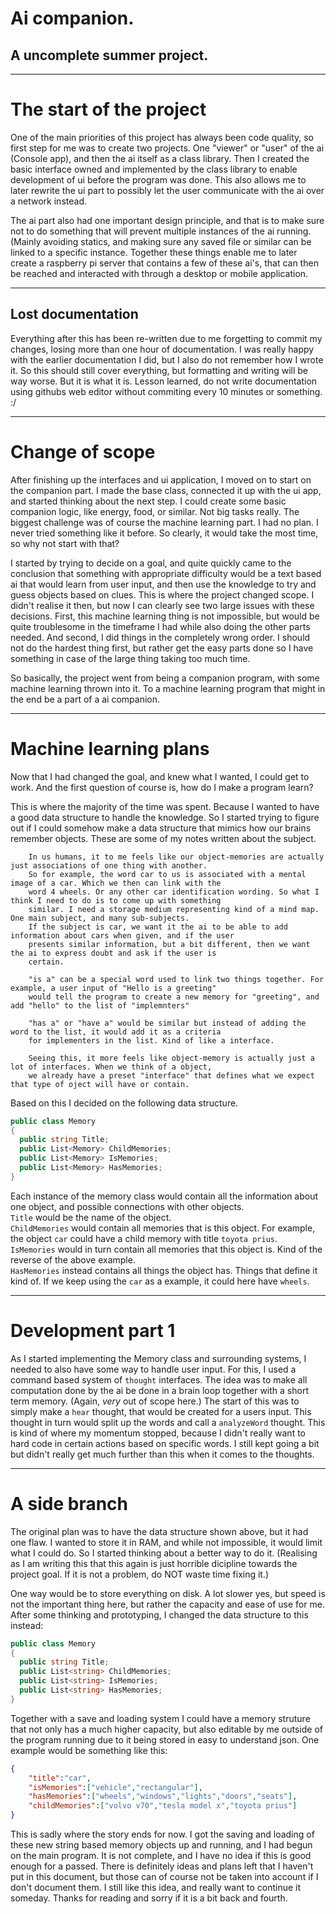 # Ai companion. 
## A uncomplete summer project.

---
# The start of the project

One of the main priorities of this project has always been code quality, so first step for me was to create two projects. One "viewer" or "user" of the ai (Console app), and then the ai itself as a class library.
Then I created the basic interface owned and implemented by the class library to enable development of ui before the program was done. This also allows me to later rewrite the ui part to possibly let the user communicate with the ai over a network instead.

The ai part also had one important design principle, and that is to make sure not to do something that will prevent multiple instances of the ai running. (Mainly avoiding statics, and making sure any saved file or similar can be linked to a specific instance.
Together these things enable me to later create a raspberry pi server that contains a few of these ai's, that can then be reached and interacted with through a desktop or mobile application.

---
## Lost documentation
Everything after this has been re-written due to me forgetting to commit my changes, losing more than one hour of documentation. I was really happy with the earlier documentation I did, but I also do not remember how I wrote it. So this should still cover everything, but formatting and writing will be way worse. But it is what it is. Lesson learned, do not write documentation using githubs web editor without commiting every 10 minutes or something. :/

---
# Change of scope

After finishing up the interfaces and ui application, I moved on to start on the companion part. I made the base class, connected it up with the ui app, and started thinking about the next step. I could create some basic companion logic, like energy, food, or similar. Not big tasks really. The biggest challenge was of course the machine learning part. I had no plan. I never tried something like it before. So clearly, it would take the most time, so why not start with that?

I started by trying to decide on a goal, and quite quickly came to the conclusion that something with appropriate difficulty would be a text based ai that would learn from user input, and then use the knowledge to try and guess objects based on clues. This is where the project changed scope. I didn't realise it then, but now I can clearly see two large issues with these decisions. First, this machine learning thing is not impossible, but would be quite troublesome in the timeframe I had while also doing the other parts needed. And second, I did things in the completely wrong order. I should not do the hardest thing first, but rather get the easy parts done so I have something in case of the large thing taking too much time.

So basically, the project went from being a companion program, with some machine learning thrown into it. To a machine learning program that might in the end be a part of a ai companion.

---
# Machine learning plans

Now that I had changed the goal, and knew what I wanted, I could get to work. And the first question of course is, how do I make a program learn?

This is where the majority of the time was spent. Because I wanted to have a good data structure to handle the knowledge. So I started trying to figure out if I could somehow make a data structure that mimics how our brains remember objects. These are some of my notes written about the subject.
```
	In us humans, it to me feels like our object-memories are actually just associations of one thing with another.
	So for example, the word car to us is associated with a mental image of a car. Which we then can link with the
	word 4 wheels. Or any other car identification wording. So what I think I need to do is to come up with something
	similar. I need a storage medium representing kind of a mind map. One main subject, and many sub-subjects. 
	If the subject is car, we want it the ai to be able to add information about cars when given, and if the user
	presents similar information, but a bit different, then we want the ai to express doubt and ask if the user is 
	certain.

	"is a" can be a special word used to link two things together. For example, a user input of "Hello is a greeting"
	would tell the program to create a new memory for "greeting", and add "hello" to the list of "implemnters"

	"has a" or "have a" would be similar but instead of adding the word to the list, it would add it as a criteria
	for implementers in the list. Kind of like a interface.

	Seeing this, it more feels like object-memory is actually just a lot of interfaces. When we think of a object,
	we already have a preset "interface" that defines what we expect that type of oject will have or contain.
```

Based on this I decided on the following data structure.

```cs
public class Memory
{
  public string Title;
  public List<Memory> ChildMemories;
  public List<Memory> IsMemories;
  public List<Memory> HasMemories;
}
```

Each instance of the memory class would contain all the information about one object, and possible connections with other objects.\
`Title` would be the name of the object.\
`ChildMemories` would contain all memories that is this object. For example, the object `car` could have a child memory with title `toyota prius`.\
`IsMemories` would in turn contain all memories that this object is. Kind of the reverse of the above example. \
`HasMemories` instead contains all things the object has. Things that define it kind of. If we keep using the `car` as a example, it could here have `wheels`.


---
# Development part 1

As I started implementing the Memory class and surrounding systems, I needed to also have some way to handle user input. For this, I used a command based system of `thought` interfaces. The idea was to make all computation done by the ai be done in a brain loop together with a short term memory. (Again, *very* out of scope here.)
The start of this was to simply make a `hear` thought, that would be created for a users input. This thought in turn would split up the words and call a `analyzeWord` thought. This is kind of where my momentum stopped, because I didn't really want to hard code in certain actions based on specific words. I still kept going a bit but didn't really get much further than this when it comes to the thoughts.

---
# A side branch

The original plan was to have the data structure shown above, but it had one flaw. I wanted to store it in RAM, and while not impossible, it would limit what I could do. So I started thinking about a better way to do it. (Realising as I am writing this that this again is just horrible dicipline towards the project goal. If it is not a problem, do NOT waste time fixing it.)

One way would be to store everything on disk. A lot slower yes, but speed is not the important thing here, but rather the capacity and ease of use for me. After some thinking and prototyping, I changed the data structure to this instead:

```cs
public class Memory
{
  public string Title;
  public List<string> ChildMemories;
  public List<string> IsMemories;
  public List<string> HasMemories;
}
```

Together with a save and loading system I could have a memory struture that not only has a much higher capacity, but also editable by me outside of the program running due to it being stored in easy to understand json. One example would be something like this:

```json
{
	"title":"car",
	"isMemories":["vehicle","rectangular"],
	"hasMemories":["wheels","windows","lights","doors","seats"],
	"childMemories":["volvo v70","tesla model x","toyota prius"]
}
```

This is sadly where the story ends for now. I got the saving and loading of these new string based memory objects up and running, and I had begun on the main program. It is not complete, and I have no idea if this is good enough for a passed. There is definitely ideas and plans left that I haven't put in this document, but those can of course not be taken into account if I don't document them. I still like this idea, and really want to continue it someday. Thanks for reading and sorry if it is a bit back and fourth. 












